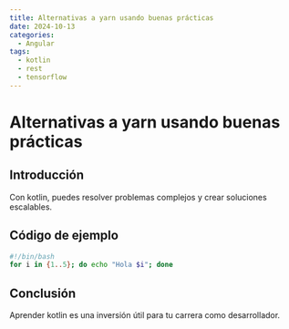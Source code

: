 ```yaml
---
title: Alternativas a yarn usando buenas prácticas
date: 2024-10-13
categories:
  - Angular
tags:
  - kotlin
  - rest
  - tensorflow
---
```


# Alternativas a yarn usando buenas prácticas

## Introducción

Con kotlin, puedes resolver problemas complejos y crear soluciones escalables.

## Código de ejemplo

```bash
#!/bin/bash
for i in {1..5}; do echo "Hola $i"; done
```

## Conclusión

Aprender kotlin es una inversión útil para tu carrera como desarrollador.